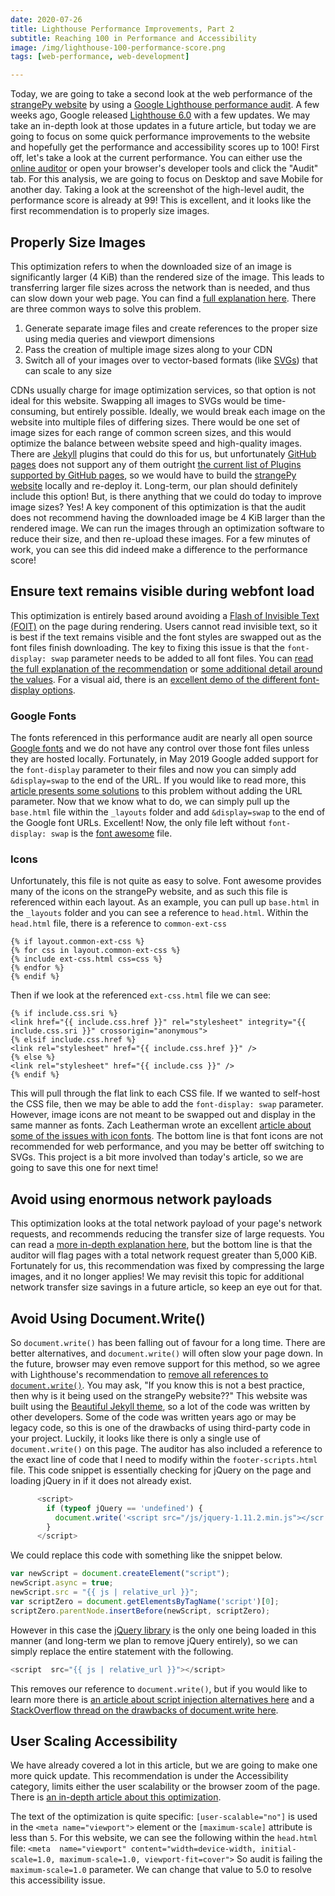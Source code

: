 ```yaml
---
date: 2020-07-26
title: Lighthouse Performance Improvements, Part 2
subtitle: Reaching 100 in Performance and Accessibility
image: /img/lighthouse-100-performance-score.png
tags: [web-performance, web-development]

---
```

Today, we are going to take a second look at the web performance of the [strangePy website](https://strangepy.com) by using a [Google Lighthouse performance audit](https://web.dev/measure/). A few weeks ago, Google released [Lighthouse 6.0](https://web.dev/lighthouse-whats-new-6.0/) with a few updates. We may take an in-depth look at those updates in a future article, but today we are going to focus on some quick performance improvements to the website and hopefully get the performance and accessibility scores up to 100! 
First off, let's take a look at the current performance. You can either use the [online auditor](https://web.dev/measure/) or open your browser's developer tools and click the "Audit" tab. For this analysis, we are going to focus on Desktop and save Mobile for another day. Taking a look at the screenshot of the high-level audit, the performance score is already at 99! This is excellent, and it looks like the first recommendation is to properly size images. 

## Properly Size Images
This optimization refers to when the downloaded size of an image is significantly larger (4 KiB) than the rendered size of the image. This leads to transferring larger file sizes across the network than is needed, and thus can slow down your web page. You can find a [full explanation here](https://web.dev/uses-responsive-images/). There are three common ways to solve this problem. 
1. Generate separate image files and create references to the proper size using media queries and viewport dimensions
2. Pass the creation of multiple image sizes along to your CDN
3. Switch all of your images over to vector-based formats (like [SVGs](https://developer.mozilla.org/en-US/docs/Web/SVG)) that can scale to any size

CDNs usually charge for image optimization services, so that option is not ideal for this website. Swapping all images to SVGs would be time-consuming, but entirely possible. Ideally, we would break each image on the website into multiple files of differing sizes. 
There would be one set of image sizes for each range of common screen sizes, and this would optimize the balance between website speed and high-quality images. There are [Jekyll](https://jekyllrb.com/) plugins that could do this for us, but unfortunately  [GitHub pages](https://pages.github.com/) does not support any of them outright [the current list of Plugins supported by GitHub pages](https://docs.github.com/en/github/working-with-github-pages/about-github-pages-and-jekyll#plugins), so we would have to build the [strangePy website](https://www.strangepy.com) locally and re-deploy it. Long-term, our plan should definitely include this option! 
But, is there anything that we could do today to improve image sizes? Yes! A key component of this optimization is that the audit does not recommend having the downloaded image be 4 KiB larger than the rendered image. We can run the images through an optimization software to reduce their size, and then re-upload these images. For a few minutes of work, you can see this did indeed make a difference to the performance score! 

## Ensure text remains visible during webfont load

This optimization is entirely based around avoiding a [Flash of Invisible Text (FOIT)](https://web.dev/avoid-invisible-text/) on the page during rendering. Users cannot read invisible text, so it is best if the text remains visible and the font styles are swapped out as the font files finish downloading. The key to fixing this issue is that the `font-display: swap` parameter needs to be added to all font files.  You can [read the full explanation of the recommendation](https://web.dev/font-display/) or [some additional detail around the values](https://css-tricks.com/almanac/properties/f/font-display/). For a visual aid, there is an [excellent demo of the different font-display options](https://font-display.glitch.me/#demo).
### Google Fonts
The fonts referenced in this performance audit are nearly all open source [Google fonts](https://fonts.google.com/) and we do not have any control over those font files unless they are hosted locally. Fortunately, in May 2019 Google added support for the `font-display` parameter to their files and now you can simply add `&display=swap` to the end of the URL.  If you would like to read more, this [article presents some solutions](https://css-tricks.com/google-fonts-and-font-display/) to this problem without adding the URL parameter. 
Now that we know what to do, we can simply pull up the `base.html` file within the `_layouts` folder and add `&display=swap` to the end of the Google font URLs. Excellent! Now, the only file left without `font-display: swap` is the [font awesome](https://fontawesome.com/) file. 
### Icons
Unfortunately, this file is not quite as easy to solve. Font awesome provides many of the icons on the strangePy website, and as such this file is referenced within each layout. As an example, you can pull up `base.html` in the `_layouts` folder and you can see a reference to `head.html`. Within the `head.html` file, there is a reference to `common-ext-css`
```
{% if layout.common-ext-css %}
{% for css in layout.common-ext-css %}
{% include ext-css.html css=css %}
{% endfor %}
{% endif %}
```
Then if we look at the referenced `ext-css.html` file we can see:
```
{% if include.css.sri %}
<link href="{{ include.css.href }}" rel="stylesheet" integrity="{{ include.css.sri }}" crossorigin="anonymous">
{% elsif include.css.href %}
<link rel="stylesheet" href="{{ include.css.href }}" />
{% else %}
<link rel="stylesheet" href="{{ include.css }}" />
{% endif %}
```
This will pull through the flat link to each CSS file. If we wanted to self-host the CSS file, then we may be able to add the `font-display: swap` parameter. However, image icons are not meant to be swapped out and display in the same manner as fonts. Zach Leatherman wrote an excellent [article about some of the issues with icon fonts](https://www.zachleat.com/web/font-display-icon-fonts/). The bottom line is that font icons are not recommended for web performance, and you may be better off switching to SVGs. This project is a bit more involved than today's article, so we are going to save this one for next time! 

## Avoid using enormous network payloads 
This optimization looks at the total network payload of your page's network requests, and recommends reducing the transfer size of large requests. You can read a [more in-depth explanation here](https://web.dev/total-byte-weight/), but the bottom line is that the auditor will flag pages with a total network request greater than 5,000 KiB. Fortunately for us, this recommendation was fixed by compressing the large images, and it no longer applies! We may revisit this topic for additional network transfer size savings in a future article, so keep an eye out for that. 
## Avoid Using Document.Write()
So `document.write()` has been falling out of favour for a long time. There are better alternatives, and `document.write()` will often slow your page down. In the future, browser may even remove support for this method, so we agree with Lighthouse's recommendation to [remove all references to `document.write()`](https://web.dev/no-document-write/). 
You may ask, "If you know this is not a best practice, then why is it being used on the strangePy website??" This website was built using the [Beautiful Jekyll theme](https://beautifuljekyll.com/), so a lot of the code was written by other developers. Some of the code was written years ago or may be legacy code, so this is one of the drawbacks of using third-party code in your project. 
Luckily, it looks like there is only a single use of `document.write()` on this page. The auditor has also included a reference to the exact line of code that I need to modify within the `footer-scripts.html` file. This code snippet is essentially checking for jQuery on the page and loading jQuery in if it does not already exist. 

```JavaScript
      <script>
      	if (typeof jQuery == 'undefined') {
          document.write('<script src="/js/jquery-1.11.2.min.js"></scr' + 'ipt>');
      	}
      </script>
```

We could replace this code with something like the snippet below.
```JavaScript
var newScript = document.createElement("script");
newScript.async = true;
newScript.src = "{{ js | relative_url }}";
var scriptZero = document.getElementsByTagName('script')[0];
scriptZero.parentNode.insertBefore(newScript, scriptZero);
```
However in this case the [jQuery library](https://jquery.com/) is the only one being loaded in this manner (and long-term we plan to remove jQuery entirely), so we can simply replace the entire statement with the following. 
```JavaScript
<script  src="{{ js | relative_url }}"></script>
```
This removes our reference to `document.write()`, but if you would like to learn more there is 
[an article about script injection alternatives here](https://blog.dareboost.com/en/2016/09/avoid-using-document-write-scripts-injection/) and a 
[StackOverflow thread on the drawbacks of document.write here](https://stackoverflow.com/questions/802854/why-is-document-write-considered-a-bad-practice).

## User Scaling Accessibility 
We have already covered a lot in this article, but we are going to make one more quick update. This recommendation is under the Accessibility category, limits either the user scalability or the browser zoom of the page. There is
[an in-depth article about this optimization](https://web.dev/meta-viewport/).

The text of the optimization is quite specific: `[user-scalable="no"]`  is used in the  `<meta name="viewport">`  element or the  `[maximum-scale]`  attribute is less than  `5`.
For this website, we can see the following within the `head.html` file: 
```<meta  name="viewport" content="width=device-width, initial-scale=1.0, maximum-scale=1.0, viewport-fit=cover">```
So audit is failing the `maximum-scale=1.0` parameter. We can change that value to 5.0 to resolve this accessibility issue. 
